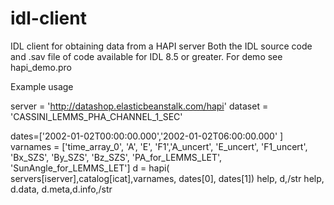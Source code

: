 # idl-client
IDL client for obtaining data from a HAPI server
Both the IDL source code and .sav file of code available for IDL 8.5 or greater.
For demo see hapi_demo.pro

Example usage

server = 'http://datashop.elasticbeanstalk.com/hapi'
dataset = 'CASSINI_LEMMS_PHA_CHANNEL_1_SEC'

dates=['2002-01-02T00:00:00.000','2002-01-02T06:00:00.000'  ]
varnames = ['time_array_0', 'A', 'E', 'F1','A_uncert', 'E_uncert', 'F1_uncert', 'Bx_SZS', 'By_SZS', 'Bz_SZS', 'PA_for_LEMMS_LET', 'SunAngle_for_LEMMS_LET']
d = hapi( servers[iserver],catalog[icat],varnames, dates[0], dates[1])
help, d,/str
help, d.data, d.meta,d.info,/str
